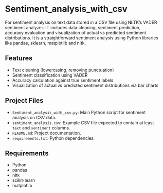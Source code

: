 # Sentiment_analysis_with_csv
For sentiment analysis on text data stored in a CSV file using NLTK’s VADER sentiment analyzer. IT includes data cleaning, sentiment prediction, accuracy evaluation  and visualization of actual vs predicted sentiment distributions. It is a straightforward sentiment analysis using Python libraries like pandas, sklearn, matplotlib and nltk.

## Features

- Text cleaning (lowercasing, removing punctuation)
- Sentiment classification using VADER
- Accuracy calculation against true sentiment labels
- Visualization of actual vs predicted sentiment distributions via bar charts

## Project Files

- `Sentiment_analysis_with_csv.py`: Main Python script for sentiment analysis on CSV data.
- `sentiment_analysis.csv`: Example CSV file expected to contain at least `text` and `sentiment` columns.
- `README.md`: Project documentation.
- `requirements.txt`: Python dependencies.

## Requirements

- Python 
- pandas
- nltk
- scikit-learn
- matplotlib



